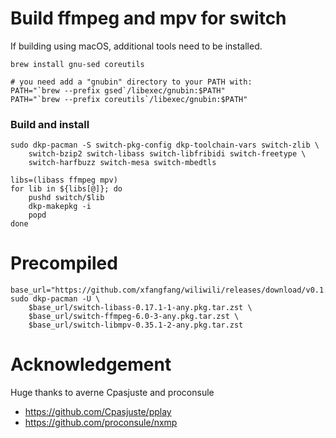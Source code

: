 # Build ffmpeg and mpv for switch

If building using macOS, additional tools need to be installed.

```shell
brew install gnu-sed coreutils

# you need add a "gnubin" directory to your PATH with: 
PATH="`brew --prefix gsed`/libexec/gnubin:$PATH"
PATH="`brew --prefix coreutils`/libexec/gnubin:$PATH"
```

### Build and install

```shell
sudo dkp-pacman -S switch-pkg-config dkp-toolchain-vars switch-zlib \
    switch-bzip2 switch-libass switch-libfribidi switch-freetype \
    switch-harfbuzz switch-mesa switch-mbedtls
    
libs=(libass ffmpeg mpv)
for lib in ${libs[@]}; do
    pushd switch/$lib
    dkp-makepkg -i
    popd 
done
```

# Precompiled

```
base_url="https://github.com/xfangfang/wiliwili/releases/download/v0.1.0"
sudo dkp-pacman -U \
    $base_url/switch-libass-0.17.1-1-any.pkg.tar.zst \
    $base_url/switch-ffmpeg-6.0-3-any.pkg.tar.zst \
    $base_url/switch-libmpv-0.35.1-2-any.pkg.tar.zst
```

# Acknowledgement

Huge thanks to averne Cpasjuste and proconsule

- https://github.com/Cpasjuste/pplay
- https://github.com/proconsule/nxmp